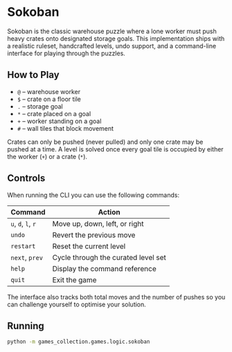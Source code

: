 # Sokoban

Sokoban is the classic warehouse puzzle where a lone worker must push heavy crates onto designated storage goals. This
implementation ships with a realistic ruleset, handcrafted levels, undo support, and a command-line interface for
playing through the puzzles.

## How to Play

- `@` – warehouse worker
- `$` – crate on a floor tile
- `.` – storage goal
- `*` – crate placed on a goal
- `+` – worker standing on a goal
- `#` – wall tiles that block movement

Crates can only be pushed (never pulled) and only one crate may be pushed at a time. A level is solved once every goal
tile is occupied by either the worker (`+`) or a crate (`*`).

## Controls

When running the CLI you can use the following commands:

| Command | Action |
| ------------------ | ----------------------------------- |
| `u`, `d`, `l`, `r` | Move up, down, left, or right |
| `undo` | Revert the previous move |
| `restart` | Reset the current level |
| `next`, `prev` | Cycle through the curated level set |
| `help` | Display the command reference |
| `quit` | Exit the game |

The interface also tracks both total moves and the number of pushes so you can challenge yourself to optimise your
solution.

## Running

```bash
python -m games_collection.games.logic.sokoban
```
